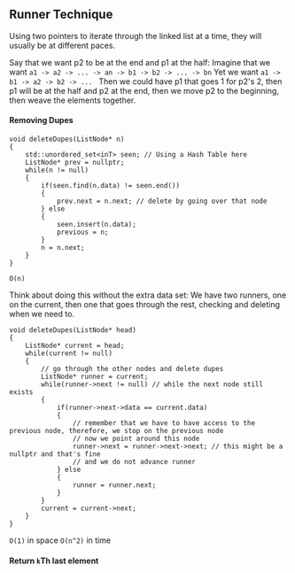 
## Runner Technique
Using two pointers to iterate through the linked list at a time, they will usually be at different paces. 

Say that we want p2 to be at the end and p1 at the half: 
Imagine that we want `a1 -> a2 -> ... -> an -> b1 -> b2 -> ... -> bn` 
Yet we want `a1 -> b1 -> a2 -> b2 -> ... `
Then we could have p1 that goes 1 for p2's 2, then p1 will be at the half and p2 at the end, then we move p2 to the beginning, then weave the elements together. 

#### Removing Dupes

```
void deleteDupes(ListNode* n)
{ 
	std::unordered_set<inT> seen; // Using a Hash Table here
	ListNode* prev = nullptr; 
	while(n != null)
	{ 
		if(seen.find(n.data) != seen.end())
		{ 
			prev.next = n.next; // delete by going over that node
		} else 
		{ 
			seen.insert(n.data);
			previous = n;
		}
		n = n.next;
	}
}
```
`O(n)`

Think about doing this without the extra data set: 
We have two runners, one on the current, then one that goes through the rest, checking and deleting when we need to.
```
void deleteDupes(ListNode* head)
{
	ListNode* current = head;
	while(current != null)
	{ 
		// go through the other nodes and delete dupes
		ListNode* runner = current;
		while(runner->next != null) // while the next node still exists
		{ 
			if(runner->next->data == current.data)
			{ 
				// remember that we have to have access to the previous node, therefore, we stop on the previous node
				// now we point around this node
				runner->next = runner->next->next; // this might be a nullptr and that's fine
				// and we do not advance runner
			} else 
			{ 
				runner = runner.next;
			}
		}
		current = current->next;
	} 
}
```
`O(1)` in space 
`O(n^2)` in time
#### Return `k`Th last element
